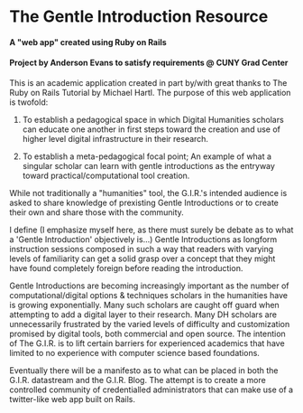 # The Gentle Introduction Resource
#### A "web app" created using Ruby on Rails 
#### Project by Anderson Evans to satisfy requirements @ CUNY Grad Center 

This is an academic application created in part by/with great thanks to The Ruby on Rails Tutorial by Michael Hartl.  The purpose of this web application is twofold:

1. To establish a pedagogical space in which Digital Humanities scholars can educate one another in first steps toward the creation and use of higher level digital infrastructure in their research.

2. To establish a meta-pedagogical focal point; An example of what a singular scholar can learn with gentle introductions as the entryway toward practical/computational tool creation.

While not traditionally a "humanities" tool, the G.I.R.'s intended audience is asked to share knowledge of prexisting Gentle Introductions or to create their own and share those with the community.

I define (I emphasize myself here, as there must surely be debate as to what a 'Gentle Introduction' objectively is...) Gentle Introductions as longform instruction sessions composed in such a way that readers with varying levels of familiarity can get a solid grasp over a concept that they might have found completely foreign before reading the introduction.

Gentle Introductions are becoming increasingly important as the number of computational/digital options & techniques scholars in the humanities have is growing exponentially.  Many such scholars are caught off guard when attempting to add a digital layer to their research.  Many DH scholars are unnecessarily frustrated by the varied levels of difficulty and customization promised by digital tools, both commercial and open source.  The intention of The G.I.R. is to lift certain barriers for experienced academics that have limited to no experience with computer science based foundations.

Eventually there will be a manifesto as to what can be placed in both the G.I.R. datastream and the G.I.R. Blog.  The attempt is to create a more controlled community of credentialled administrators that can make use of a twitter-like web app built on Rails.




